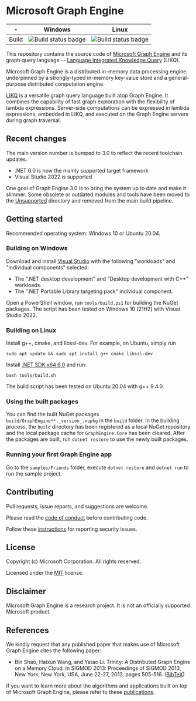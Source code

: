 # Microsoft Graph Engine

| - | Windows | Linux |
|:------:|:------:|:------:|
|Build|![Build status badge](https://msai.visualstudio.com/GraphEngine/_apis/build/status/GraphEngine-Windows)|![Build status badge](https://msai.visualstudio.com/GraphEngine/_apis/build/status/GraphEngine-Linux)|

This repository contains the source code of [Microsoft Graph
Engine][graph-engine] and its graph query language -- [Language Integrated
Knowledge Query][likq] (LIKQ).

Microsoft Graph Engine is a distributed in-memory data processing engine,
underpinned by a strongly-typed in-memory key-value store and a general-purpose
distributed computation engine.

[LIKQ][likq-gh] is a versatile graph query language built atop Graph Engine. It
combines the capability of fast graph exploration with the flexibility of lambda
expressions. Server-side computations can be expressed in lambda expressions,
embedded in LIKQ, and executed on the Graph Engine servers during graph
traversal.

## Recent changes

The main version number is bumped to 3.0 to reflect the recent toolchain updates.
- .NET 6.0 is now the mainly supported target framework
- Visual Studio 2022 is supported

One goal of Graph Engine 3.0 is to bring the system up to date and make it
slimmer. Some obsolete or outdated modules and tools have been moved to the
[Unsupported](src/Modules/Unsupported) directory and removed from the main build pipeline.

## Getting started

Recommended operating system: Windows 10 or Ubuntu 20.04.

### Building on Windows

Download and install [Visual Studio][vs] with the following "workloads" and
"individual components" selected:

- The ".NET desktop development" and "Desktop development with C++" workloads.
- The ".NET Portable Library targeting pack" individual component.

Open a PowerShell window, run `tools/build.ps1` for building the NuGet packages.
The script has been tested on Windows 10 (21H2) with Visual Studio 2022.

### Building on Linux

Install g++, cmake, and libssl-dev. For example, on Ubuntu, simply run

```shell
sudo apt update && sudo apt install g++ cmake libssl-dev
```

Install [.NET SDK x64 6.0][dotnet6-on-ubuntu20-04] and run:

```shell
bash tools/build.sh
```

The build script has been tested on Ubuntu 20.04 with g++ 9.4.0.

### Using the built packages

You can find the built NuGet packages `build/GraphEngine**._version_.nupkg` in
the `build` folder. In the building process, the `build` directory has been
registered as a local NuGet repository and the local package cache for
`GraphEngine.Core` has been cleared. After the packages are built, run `dotnet
restore` to use the newly built packages.

### Running your first Graph Engine app

Go to the `samples/Friends` folder, execute `dotnet restore` and `dotnet run` to
run the sample project.

## Contributing

Pull requests, issue reports, and suggestions are welcome.

Please read the [code of conduct](CODE_OF_CONDUCT.md) before contributing code.

Follow these [instructions](SECURITY.md) for reporting security issues.

## License

Copyright (c) Microsoft Corporation. All rights reserved.

Licensed under the [MIT](LICENSE.md) license.

## Disclaimer

Microsoft Graph Engine is a research project. It is not an officially supported Microsoft product.

## References

We kindly request that any published paper that makes use of Microsoft Graph
Engine cites the following paper:

- Bin Shao, Haixun Wang, and Yatao Li. Trinity: A Distributed Graph Engine on a Memory Cloud. In SIGMOD 2013: Proceedings of SIGMOD 2013, New York, New York, USA, June 22-27, 2013, pages 505-516. ([BibTeX](https://www.graphengine.io/downloads/papers/Trinity.bib))

If you want to learn more about the algorithms and applications built on top of Microsoft Graph Engine, please refer to these [publications](https://www.graphengine.io/docs/publications/index.html).

<!--
Links
-->

[graph-engine]: https://www.graphengine.io/

[likq]: https://www.graphengine.io/video/likq.video.html

[likq-gh]: https://github.com/Microsoft/GraphEngine/tree/master/src/Modules/LIKQ

[academic-graph-search]: https://azure.microsoft.com/en-us/services/cognitive-services/academic-knowledge/

[vs-extension]: https://visualstudiogallery.msdn.microsoft.com/12835dd2-2d0e-4b8e-9e7e-9f505bb909b8

[graph-engine-core]: https://www.nuget.org/packages/GraphEngine.Core/

[likq-nuget]: https://www.nuget.org/packages/GraphEngine.LIKQ/

[vs]: https://www.visualstudio.com/

[dotnet-download]: https://dotnet.microsoft.com/

[dotnet6-on-ubuntu20-04]: https://docs.microsoft.com/en-us/dotnet/core/install/linux-ubuntu#2004

[license]: LICENSE.md
